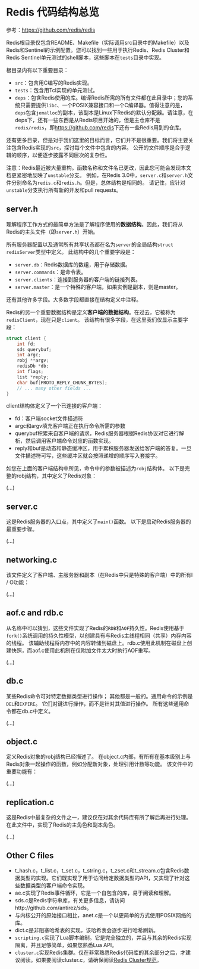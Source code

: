 # Redis 代码结构总览

参考：<https://github.com/redis/redis>

Redis根目录仅包含README、Makefile（实际调用src目录中的Makefile）以及Redis和Sentinel的示例配置。您可以找到一些用于执行Redis、Redis Cluster和Redis Sentinel单元测试的shell脚本，这些脚本在`tests`目录中实现。

根目录内有以下重要目录：

- `src`：包含用C编写的Redis实现。
- `tests`：包含用Tcl实现的单元测试。
- `deps`：包含Redis使用的库。编译Redis所需的所有文件都在此目录中；您的系统只需要提供`libc`、一个POSIX兼容接口和一个C编译器。值得注意的是，`deps`包含`jemalloc`的副本，该副本是Linux下Redis的默认分配器。请注意，在deps下，还有一些东西是从Redis项目开始的，但是主仓库不是`redis/redis`，即<https://github.com/redis>下还有一些Redis用到的仓库。

还有更多目录，但是对于我们这里的目标而言，它们并不是很重要。我们将主要关注包含Redis实现的`src`，探讨每个文件中包含的内容。
公开的文件顺序是合乎逻辑的顺序，以便逐步披露不同层次的复杂性。

注意：Redis最近被大量重构。函数名称和文件名已更改，因此您可能会发现本文档更紧密地反映了`unstable`分支。
例如，在Redis 3.0中，`server.c`和`server.h`文件分别命名为`redis.c`和`redis.h`。但是，总体结构是相同的。
请记住，应针对`unstable`分支执行所有新的开发和pull requests。

## server.h

理解程序工作方式的最简单方法是了解程序使用的**数据结构**。因此，我们将从Redis的主头文件（即`server.h`）开始。

所有服务器配置以及通常所有共享状态都在名为`server`的全局结构`struct redisServer`类型中定义。
此结构中的几个重要字段是：

- `server.db`：Redis数据库的数组，用于存储数据。
- `server.commands`：是命令表。
- `server.clients`：连接到服务器的客户端的链接列表。
- `server.master`：是一个特殊的客户端，如果实例是副本，则是master。

还有其他许多字段。大多数字段都直接在结构定义中注释。

Redis的另一个重要数据结构是定义**客户端的数据结构**。在过去，它被称为`redisClient`，现在只是`client`。
该结构有很多字段，在这里我们仅显示主要字段：

```c
struct client {
    int fd;
    sds querybuf;
    int argc;
    robj **argv;
    redisDb *db;
    int flags;
    list *reply;
    char buf[PROTO_REPLY_CHUNK_BYTES];
    // ... many other fields ...
}
```

client结构体定义了一个已连接的客户端：

- fd：客户端socket文件描述符
- argc和argv填充客户端正在执行命令所需的参数
- querybuf积累来自客户端的请求，Redis服务器根据Redis协议对它进行解析，然后调用客户端命令对应的函数实现。
- reply和buf是动态和静态缓冲区，用于累积服务器发送给客户端的答复。一旦文件描述符可写，这些缓冲区就会按照递增的顺序写入套接字。

如您在上面的客户端结构中所见，命令中的参数被描述为`robj`结构体。
以下是完整的robj结构，其中定义了Redis对象：

(...)

## server.c

这是Redis服务器的入口点，其中定义了`main()`函数。
以下是启动Redis服务器的最重要步骤。

(...)

## networking.c

该文件定义了客户端、主服务器和副本（在Redis中只是特殊的客户端）中的所有I / O功能：

(...)

## aof.c and rdb.c

从名称中可以猜到，这些文件实现了Redis的`RDB`和`AOF`持久性。Redis使用基于`fork()`系统调用的持久性模型，以创建具有与Redis主线程相同（共享）内存内容的线程。
该辅助线程将内存中的内容转储到磁盘上。rdb.c使用此机制在磁盘上创建快照，而aof.c使用此机制在仅附加文件太大时执行AOF重写。

(...)

## db.c

某些Redis命令可对特定数据类型进行操作；
其他都是一般的。通用命令的示例是`DEL`和`EXPIRE`。
它们对键进行操作，而不是针对其值进行操作。
所有这些通用命令都在db.c中定义。

(...)

## object.c

定义Redis对象的robj结构已经描述了。
在object.c内部，有所有在基本级别上与Redis对象一起操作的函数，例如分配新对象，处理引用计数等功能。
该文件中的重要功能有：

(...)

## replication.c

这是Redis中最复杂的文件之一，建议仅在对其余代码库有所了解后再进行处理。在此文件中，实现了Redis的主角色和副本角色。

(...)

## Other C files

- t_hash.c，t_list.c，t_set.c，t_string.c，t_zset.c和t_stream.c包含Redis数据类型的实现。它们既实现了用于访问给定数据类型的API，又实现了针对这些数据类型的客户端命令实现。
- ae.c实现了Redis事件循环，它是一个自包含的库，易于阅读和理解。
- sds.c是Redis字符串库，有关更多信息，请访问http://github.com/antirez/sds。
- 与内核公开的原始接口相比，anet.c是一个以更简单的方式使用POSIX网络的库。
- dict.c是非阻塞哈希表的实现，该哈希表会逐步进行哈希刷新。
- `scripting.c`实现了Lua脚本编制。它是完全独立的，并且与其余的Redis实现隔离，并且足够简单，如果您熟悉Lua API。
- `cluster.c`实现Redis集群。仅在非常熟悉Redis代码库的其余部分之后，才建议阅读。如果要阅读cluster.c，请确保阅读[Redis Cluster规范](https://redis.io/topics/cluster-spec)。
